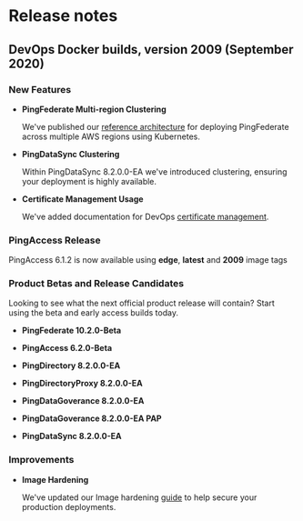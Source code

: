 # Release notes

## DevOps Docker builds, version 2009 (September 2020)

### New Features

- **PingFederate Multi-region Clustering**

  We've published our [reference architecture](https://pingidentity-devops.gitbook.io/devops/deploy/deployk8s/deployk8sgeneral/deploypfmultiregionaws) for deploying PingFederate across multiple AWS regions using Kubernetes.

- **PingDataSync Clustering**

  Within PingDataSync 8.2.0.0-EA we've introduced clustering, ensuring your deployment is highly available.

- **Certificate Management Usage**

  We've added documentation for DevOps [certificate management](https://pingidentity-devops.gitbook.io/devops/config/usingcertificates).

### PingAccess Release

  PingAccess 6.1.2 is now available using **edge**, **latest** and **2009** image tags

### Product Betas and Release Candidates

  Looking to see what the next official product release will contain? Start using the beta and early access builds today.

- **PingFederate 10.2.0-Beta**

- **PingAccess 6.2.0-Beta**

- **PingDirectory 8.2.0.0-EA**

- **PingDirectoryProxy 8.2.0.0-EA**

- **PingDataGoverance 8.2.0.0-EA**

- **PingDataGoverance 8.2.0.0-EA PAP**

- **PingDataSync 8.2.0.0-EA**

### Improvements

- **Image Hardening**

  We've updated our Image hardening [guide](https://pingidentity-devops.gitbook.io/devops/config/securecontainers) to help secure your production deployments.

